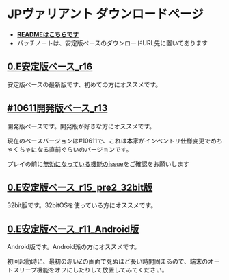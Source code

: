 
# JPヴァリアント ダウンロードページ

- **[READMEはこちらです](https://github.com/roloa/Cataclysm-DDA_variant/blob/variant_jp/README.md)**
- パッチノートは、安定版ベースのダウンロードURL先に置いてあります

## [0.E安定版ベース_r16](https://drive.google.com/drive/u/0/folders/12SujnAuBS1sQxM7hW3Yjn1RRAIYPQMQO)

安定版ベースの最新版です、初めての方にオススメです。

## [#10611開発版ベース_r13](https://drive.google.com/drive/u/0/folders/1IPU2jqv-jtrvd-3SHSvZZ5OeY6-kVwYp)

開発版ベースです。開発版が好きな方にオススメです。

現在のベースバージョンは#10611で、これは本家がインベントリ仕様変更でめちゃくちゃになる直前ぐらいのバージョンです。

プレイの前に[無効になっている機能のissue](https://github.com/roloa/Cataclysm-DDA_variant/issues/50)をご確認をお願いします

## [0.E安定版ベース_r15_pre2_32bit版](https://drive.google.com/drive/u/0/folders/1dTDfAretZ7dUWsuJ9iEXcsfbMFcHix74)

32bit版です。32bitOSを使っている方にオススメです。

## [0.E安定版ベース_r11_Android版](https://drive.google.com/drive/u/0/folders/1fFr6kDH_9h6Y2KJRoCSsDlrT8GjbF6sQ)

Android版です。Android派の方にオススメです。

初回起動時に、最初の赤いZの画面で死ぬほど長い時間固まるので、端末のオートスリープ機能をオフにしたりして放置してみてください。
